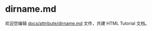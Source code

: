 dirname.md
===

欢迎您编辑 <a target="__blank" href="https://github.com/jaywcjlove/html-tutorial/blob/main/docs/attribute/dirname.md">docs/attribute/dirname.md</a> 文件，共建 HTML Tutorial 文档。